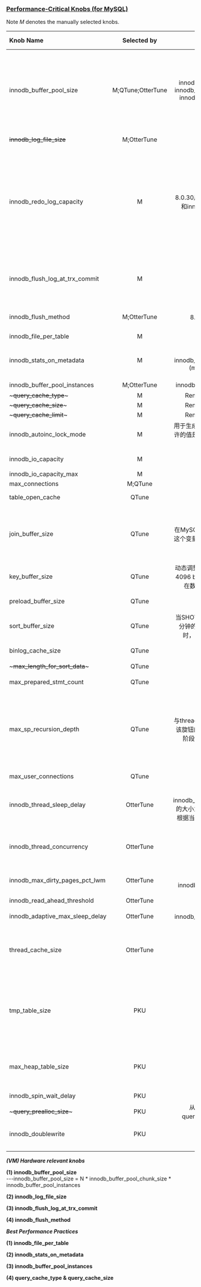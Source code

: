 
### [Performance-Critical Knobs (for MySQL)](https://www.percona.com/blog/2020/06/30/mysql-101-parameters-to-tune-for-mysql-performance/)

Note *M* denotes the manually selected knobs.

| Knob Name                       |    Selected by    |                                            Note                                            |     Global     | Dynamic |        Type         |         Default Value         | Minimum Value |    Maximum Value     | Tuning Experience                                                                                                                                                                                                                                                |
|:--------------------------------|:-----------------:|:------------------------------------------------------------------------------------------:|:--------------:|:-------:|:-------------------:|:-----------------------------:|:-------------:|:--------------------:|:-----------------------------------------------------------------------------------------------------------------------------------------------------------------------------------------------------------------------------------------------------------|
| innodb_buffer_pool_size         | M;QTune;OtterTune | innodb_buffer_pool_size = N * innodb_buffer_pool_chunk_size * innodb_buffer_pool_instances |       ✅        |    ✅    |       Integer       |    134217728 bytes (128MB)    |    5242880    | 9223372036854775807  | 初始值设为整个RAM的50%-70%，最大值不能超过数据库的大小。当给buffer pool分配的大小大于1GB时，可以使用多个buffer pool，可通过设置innodb_buffer_pool_instances的大小设置buffer pool实例的个数，支持高并发                                                                                                                   |
| ~~innodb_log_file_size~~        |    M;OtterTune    |                                          8.0.30废弃                                          |       ✅        |    ❌    |       Integer       |           50331648            | 4194304 (4MB) | 18446744073709551615 | 通常被设为128M-2G，                                                                                                                                                                                                                                              |
| innodb_redo_log_capacity        |         M         |                  8.0.30后替代innodb_log_file_size和innodb_log_files_in_group)                  |       ✅        |    ✅    |       Integer       |           104857600           |    8388608    |     137438953472     | redo log files占磁盘空间的大小。如果innodb_redo_log_capacity的值被设置，则忽略innodb_log_files_in_group和innodb_log_file_size的设置，否则由innodb_log_files_in_group * innodb_log_file_size = innodb_redo_log_capacity计算旋钮大小。当这些旋钮都没有被设置时，使用默认值                                        |
| innodb_flush_log_at_trx_commit  |         M         |                                             -                                              |       ✅        |    ✅    | Enumeration (0，1，2) |               1               |       -       |          -           | 默认值为1，代表严格遵守ACID，日志在每次事务提交时被写入并刷新到磁盘。设置为 "0 "或 "2 "将提供更多的性能，但耐久性较差。                                                                                                                                                                                        |
| innodb_flush_method             |    M;OtterTune    |                                        8.0可以使用数值型指定                                        |       ✅        |    ❌    |       String        | Unix:fsync Windows:unbuffered |               |                      | 控制刷新数据到Innodb data files以及log files的方式，能够影响I/O throughput                                                                                                                                                                                                  | 
| innodb_file_per_table           |         M         |                                             -                                              |       ✅        |    ✅    |       Boolean       |              NO               |               |                      |                                                                                                                                                                                                                                                            |
| innodb_stats_on_metadata        |         M         |               SET GLOBAL innodb_stats_on_metadata=mode (mode = ON/OFF; 1/0;)               |       ✅        |    ✅    |       Boolean       |              OFF              |               |                      | 禁用这个设置可以提高有大量表或索引的模式的访问速度。它还可以提高涉及InnoDB表的查询的执行计划的稳定性                                                                                                                                                                                                      |
| innodb_buffer_pool_instances    |    M;OtterTune    |                               innodb_buffer_pool_size >= 1GB                               |       ✅        |    ❌    |       Integer       |              分系统              |       1       |          64          |                                                                                                                                                                                                                                                            |
| ~~~query_cache_type~~~          |         M         |                                  Removed in MySQL 8.0.3.                                   |                |         |                     |                               |               |                      |                                                                                                                                                                                                                                                            |
| ~~~query_cache_size~~~          |         M         |                                  Removed in MySQL 8.0.3.                                   |                |         |                     |                               |               |                      |                                                                                                                                                                                                                                                            |
| ~~~query_cache_limit~~~         |         M         |                                  Removed in MySQL 8.0.3.                                   |                |         |                     |                               |               |                      |                                                                                                                                                                                                                                                            |
| innodb_autoinc_lock_mode        |         M         |                          用于生成自动增量值的锁定模式。允许的值是0、1或2，分别代表传统、连续或交错。                           |       ✅        |    ❌    |       Integer       |               2               |               |                      | 0,1,2 for traditional, consecutive, or interleaved                                                                                                                                                                                                         |
| innodb_io_capacity              |         M         |                                                                                            |       ✅        |    ✅    |       Integer       |              200              |      100      |          ?           | 定义了InnoDB后台任务可用的每秒I/O操作数（IOPS）                                                                                                                                                                                                                             |
| innodb_io_capacity_max          |         M         |                                                                                            |       ✅        |    ✅    |       Integer       |                               |      100      |                      |                                                                                                                                                                                                                                                            |
| max_connections                 |      M;QTune      |                                                                                            |       ✅        |    ✅    |       Integer       |              151              |       1       |       	100000        |                                                                                                                                                                                                                                                            |
| table_open_cache                |       QTune       |                                                                                            |       ✅        |    ✅    |       Integer       |             4000              |       1       |        524288        | MAX( (open_files_limit - 10 - max_connections) / 2, 400)                                                                                                                                                                                                   |
| join_buffer_size                |       QTune       |                           在MySQL 8.0.18及以后的版本中，这个变量也控制用于哈希连接的内存                            | ✅<br/> Session |    ✅    |       Integer       |        262144 (256KB)         |      128      |                      | 用于普通索引扫描、范围索引扫描和不使用索引从而执行全表扫描的连接的缓冲区的最小尺寸。当不可能添加索引时，增加join_buffer_size的值以获得更快的全连接                                                                                                                                                                          |
| key_buffer_size                 |       QTune       |                     动态调整范围（0，max】且需要以4096 bytes的倍数增加或减少。仅在数据库重启时能被设置为0                     |       ✅        |    ✅    |       Integer       |            8388608            |       0       |                      | 用于索引块的缓冲区的大小，key buffer也被称为key cache                                                                                                                                                                                                                       |
| preload_buffer_size             |       QTune       |                                                                                            | ✅<br/> Session |    ✅    |       Integer       |             32768             |     1024      |      1073741824      | 预加载索引时分配的缓冲区的大小                                                                                                                                                                                                                                            |
| sort_buffer_size                |       QTune       |                 当SHOW GLOBAL STATUS显示每分钟的Sort_merge_passes较大时，可以考虑增加该变量的值                  | ✅<br/> Session |    ✅    |       Integer       |            262144             |     32768     |                      |                                                                                                                                                                                                                                                            |
| binlog_cache_size               |       QTune       |                                      block size 4096                                       |       ✅        |    ✅    |       Integer       |             32768             |     4096      |                      | 内存缓冲区的大小，用于保存交易期间对binary log的更改。                                                                                                                                                                                                                           |
| ~~~max_length_for_sort_data~~~  |       QTune       |                                          8.0.20废弃                                          |                |         |                     |                               |               |                      |                                                                                                                                                                                                                                                            |
| max_prepared_stmt_count         |       QTune       |                                          与预编译语句相关                                          |       ✅        |    ✅    |       Integer       |             16382             |       0       |       4194303        | 这个变量限制了服务器中prepared statements的总数                                                                                                                                                                                                                          |
| max_sp_recursion_depth          |       QTune       |                与thread_stack的大小有关，当增加该旋钮的值时，可能需要在startup阶段增加thread_stack的大小                | ✅<br/> Session |    ✅    |       Integer       |               0               |       0       |         255          | 任何给定的存储过程可以被递归调用的次数,存储过程递归会增加对线程堆栈空间的需求。如果你增加了max_sp_recursion_depth的值，可能有必要在服务器启动时通过增加thread_stack的值来增加线程栈的大小。                                                                                                                                            |
| max_user_connections            |       QTune       |                                                                                            | ✅<br/> Session |    ✅    |       Integer       |               0               |       0       |      4294967295      | 允许任何给定的MySQL用户账户同时连接的最大数量                                                                                                                                                                                                                                  |
| innodb_thread_sleep_delay       |     OtterTune     |             设置innodb_adaptive_max_sleep_delay的大小为该变量的上限，Innodb会根据当前的线程自动的调节该变量             |       ✅        |    ✅    |       Integer       |             10000             |       0       |       1000000        | InnoDB线程在加入InnoDB队列前的睡眠时间，单位是微秒,                                                                                                                                                                                                                           |
| innodb_thread_concurrency       |     OtterTune     |                                                                                            |       ✅        |    ✅    |       Integer       |               0               |       0       |         1000         | 定义了InnoDB内部允许的最大线程数。0的值（默认值）被解释为无限并发（无限制）。这个变量是为了在高并发系统上进行性能调整。                                                                                                                                                                                            |
| innodb_max_dirty_pages_pct_lwm  |     OtterTune     |                              大小应低于innodb_max_dirty_pages_pct值                              |       ✅        |    ✅    |       Numeric       |              10               |       0       |        99.99         | 定义一个代表脏页百分比的低水位线以控制脏页的比例                                                                                                                                                                                                                                   |
| innodb_read_ahead_threshold     |     OtterTune     |                                                                                            |       ✅        |    ✅    |       Integer       |              56               |       0       |          64          | 控制InnoDB用来预取页面到缓冲池的线性读前的灵敏度                                                                                                                                                                                                                                |
| innodb_adaptive_max_sleep_delay |     OtterTune     |                                innodb_thread_sleep_delay的上限                                |       ✅        |    ✅    |       Integer       |            150000             |       0       |       1000000        |                                                                                                                                                                                                                                                            |
| thread_cache_size               |     OtterTune     |                                                                                            |       ✅        |    ✅    |       Integer       |        -1 (autosizing)        |       0       |        16384         | 服务器应该缓存多少个线程以便重复使用,如果你的服务器每秒看到数百个连接，你通常应该把thread_cache_size设置得足够高，以便大多数新连接使用缓存的线程                                                                                                                                                                          |
| tmp_table_size                  |        PKU        |                                                                                            | ✅<br/> Session |    ✅    |       Integer       |           16777216            |     1024      | 18446744073709551615 | 定义由MEMORY存储引擎以及从MySQL 8.0.28开始的TempTable存储引擎创建的内部内存临时表的最大尺寸。如果一个内部内存临时表超过这个大小，它将自动转换为一个磁盘上的内部临时表。                                                                                                                                                          |
| max_heap_table_size             |        PKU        |                                                                                            | ✅<br/> Session |    ✅    |       Integer       |           16777216            |     16384     |                      | block size 1024 这个变量设置了允许用户创建的MEMORY表增长的最大尺寸。该变量的值被用来计算MEMORY表的MAX_ROWS值。                                                                                                                                                                                  |
| innodb_spin_wait_delay          |        PKU        |                                                                                            |       ✅        |    ✅    |       Integer       |               6               |       0       |         1000         | spin lock的最大延迟                                                                                                                                                                                                                                             |
| ~~~query_prealloc_size~~~       |        PKU        |                          从MySQL 8.0.29开始，query_prealloc_size已被废弃                           | ✅<br/> Session |    ✅    |       Integer       |             8192              |     8192      |                      |                                                                                                                                                                                                                                                            |
| innodb_doublewrite              |        PKU        |                                                                                            |       ✅        |    ✅    |     Enumeration     |              ON               |               |                      | 	ON OFF DETECT_AND_RECOVER DETECT_ONLY                                                                                                                                                                                                                     |
|                                 |                   |                                                                                            |                |         |                     |                               |               |                      |                                                                                                                                                                                                                                                            |
|                                 |                   |                                                                                            |                |         |                     |                               |               |                      |                                                                                                                                                                                                                                                            |






***(VM) Hardware relevant knobs***

**(1) innodb_buffer_pool_size**  
    ---innodb_buffer_pool_size = N * innodb_buffer_pool_chunk_size * innodb_buffer_pool_instances

**(2) innodb_log_file_size**  

**(3) innodb_flush_log_at_trx_commit** 

**(4) innodb_flush_method**

***Best Performance Practices***   

**(1) innodb_file_per_table**   

**(2) innodb_stats_on_metadata**

**(3) innodb_buffer_pool_instances**

**(4) query_cache_type & query_cache_size**

